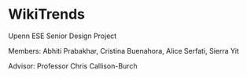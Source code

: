 # WikiTrends

Upenn ESE Senior Design Project

Members: Abhiti Prabakhar, Cristina Buenahora, Alice Serfati, Sierra Yit

Advisor: Professor Chris Callison-Burch

